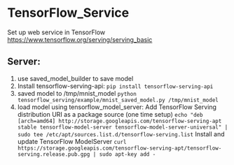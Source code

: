 # TensorFlow_Service
Set up web service in TensorFlow
https://www.tensorflow.org/serving/serving_basic

## Server:
1. use saved_model_builder to save model
2. Install tensorflow-serving-api:
		`pip install tensorflow-serving-api`
3. saved model to /tmp/mnist_model
		`python tensorflow_serving/example/mnist_saved_model.py /tmp/mnist_model`
4. load model using tensorflow_model_server:
	Add TensorFlow Serving distribution URI as a package source (one time setup)
	`echo "deb [arch=amd64] http://storage.googleapis.com/tensorflow-serving-apt stable tensorflow-model-server tensorflow-model-server-universal" | sudo tee /etc/apt/sources.list.d/tensorflow-serving.list`
	Install and update TensorFlow ModelServer
	`curl https://storage.googleapis.com/tensorflow-serving-apt/tensorflow-serving.release.pub.gpg | sudo apt-key add -`
